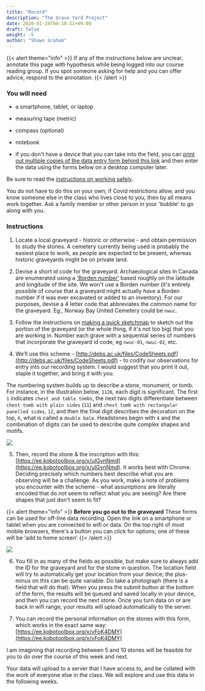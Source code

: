 ```yaml
---
title: "Record"
description: "The Grave Yard Project"
date: 2020-01-28T00:10:51+09:00
draft: false
weight: -5
author: "Shawn Graham"
---
```


{{< alert theme="info" >}}
If any of the instructions below are unclear, annotate this page with hypothesis while being logged into our course reading group. If you spot someone asking for help and you can offer advice, respond to the annotation.
{{< /alert >}}

### You will need

- a smartphone, tablet, or laptop
- measuring tape (metric)
- compass (optional)
- notebook

- if you don't have a device that you can take into the field, you can [print out multiple copies of the data entry form behind this link](http://debs.ac.uk/files/MemorialForm.pdf) and then enter the data using the forms below on a desktop computer later.

Be sure to read the [instructions on working safely](/week/2/safework).

You do not have to do this on your own; if Covid restrictions allow, and you know someone else in the class who lives close to you, then by all means work together. Ask a family member or other person in your 'bubble' to go along with you.

### Instructions

1. Locate a local graveyard - historic or otherwise - and obtain permission to study the stones. A cemetery currently being used is probably the easiest place to work, as people are expected to be present, whereas historic graveyards might be on private land.

2. Devise a short id code for the graveyard. Archaeological sites in Canada are enumerated using a ['Borden number'](https://en.wikipedia.org/wiki/Borden_System) based roughly on the latitude and longitude of the site. We won't use a Borden number (it's entirely possible of course that a graveyard might actually _have_ a Borden number if it was ever excavated or added to an inventory). For our purposes, devise a 4 letter code that abbreviates the common name for the graveyard. Eg., Norway Bay United Cemetery could be `nwuc`.  

3. Follow the instructions on [making a quick sketchmap](/week/2/sketchmap) to sketch out the portion of the graveyard (or the whole thing, if it's not too big) that you are working in. Number each grave with a sequential series of numbers that incorporate the graveyard id code, eg `nwuc-01`, `nwuc-02`, etc.

4. We’ll use this scheme - [http://debs.ac.uk/files/CodeSheets.pdf](http://debs.ac.uk/files/CodeSheets.pdf) - to codify our observations for entry into our recording system. I would suggest that you print it out, staple it together, and bring it with you.

The numbering system builds up to describe a stone, monument, or tomb. For instance, in the illustration below, `1126`, each digit is significant. The first `1` indicates `chest and table tombs`, the next two digits differentiate between `chest tomb with plain sides` (`11`) and `chest tomb with rectangular panelled sides`, `12`, and then the final digit describes the decoration on the top, `6`, what is called a `double bale`. Headstones begin with `4` and the combination of digits can be used to describe quite complex shapes and motifs.  

![](/images/graveyards/debs-code-sheet-ex.png)

5. Then, record the stone & the inscription with this: [https://ee.kobotoolbox.org/x/uIGvnNmd](https://ee.kobotoolbox.org/x/uIGvnNmd). It works best with Chrome. Deciding precisely which numbers best describe what you are observing will be a challenge. As you work, make a note of problems you encounter with the scheme - what assumptions are literally encoded that do not seem to reflect what you are seeing? Are there shapes that just don't seem to fit?

{{< alert theme="info" >}}
**Before you go out to the graveyard** These forms can be used for off-line data recording. Open the link on a smartphone or tablet when you are connected to wifi or data. On the top right of most mobile browsers, there's a button you can click for options; one of these will be 'add to home screen'
{{< /alert >}}

![](/images/graveyards/save-home.png)


6. You fill in as many of the fields as possible, but make sure to always add the ID for the graveyard and for the stone in question. The location field will try to automatically get your location from your device; the plus-minus on this can be quite variable. Do take a photograph (there is a field that will do that). When you press the submit button at the bottom of the form, the results will be queued and saved locally in your device, and then you can record the next stone. Once you turn data on or are back in wifi range, your results will upload automatically to the server.

7. You can record the personal information on the stones with this form, which works in the exact same way: [https://ee.kobotoolbox.org/x/vFoK4DMY](https://ee.kobotoolbox.org/x/vFoK4DMY)

I am imagining that recording between 5 and 10 stones will be feasible for you to do over the course of this week and next.

Your data will upload to a server that I have access to, and be collated with the work of everyone else in the class. We will explore and use this data in the following weeks.
